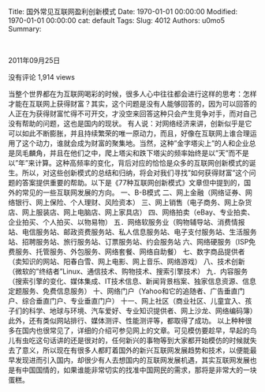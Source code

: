 Title: 国外常见互联网盈利创新模式
Date: 1970-01-01 00:00:00
Modified: 1970-01-01 00:00:00
cat: default
Tags: 
Slug: 4012
Authors: u0mo5 
Summary: 

 

2011年09月25日

没有评论 1,914 views


当整个世界都在为互联网喝彩的时候，很多人心中往往都会进行这样的思考：怎样才能在互联网上获得财富？其实，这个问题是没有人能够回答的，因为可以回答的人正在为获得财富忙得不可开交，才没空来回答这种只会产生竞争对手，而对自己没有帮助的问题，这也是国内的现状。
有人说：对网络经济来讲，创新似乎是它可以如此不断膨胀，并且持续繁荣的唯一原动力，而且，好像在互联网上谁合理运用了这个动力，谁就会成为财富的聚集地。当然，这种”金字塔尖上”的人和企业总是凤毛麟角，并且在他们之中，爬上塔尖和跌下塔尖的频率始终是以”天”而不是以”年”来计算。这种高频率的变化，背后对应的恰恰是众多的互联网创新模式的诞生。所以，对这些创新模式的总结和归纳，将会对我们寻找”如何获得财富”这个问题的答案提供重要的帮助。以下是《77种互联网创新模式》文章但中提到的，国外的常见的一些互联网发展的方向。
一、B-B模式
二、网上金融（网络证券、网络银行、网上保险、个人理财、风险资本）
三、网上销售（电子商务、网上杂货店、网上服装店、网上电脑店、网上家具店）
四、网络拍卖（eBay、专业拍卖、企业拍买、个人拍买、以物易物）
五．网络软服务业（购物辅导站、消费情报站、电信服务站、邮政资费服务站、私人信息服务站、电子支付服务站、生活服务站、招聘服务站、旅行服务站、订票服务站、约会服务站
六、网络硬服务（ISP免费服务、托管服务、外包服务、网络套餐、网络自助餐）
七、数字商品提供者（卖知识的网站、阳春白雪、网上电影、网上音乐、网络游戏）
八、技术创新（微软的”终结者”Linux、通信技术、购物技术、搜索引擎技术）
九．内容服务（搜索引擎的变化、媒体集成、IT技术信息、新闻背景档案、独家信息资源、信息定题服务、免费信息服务）
十、网络门户（Yahoo和它的追随者、广告垂直门户、综合垂直门户、专业垂直门户）
十一、网上社区（商业社区、儿童宜入、孩子们的科学、地球与环境、汽车爱好、专业知识提供者、网上沙龙、网络编码簿）
此外，还有类似网站排行、媒体测评、性能测评等，都取得了成功。
以上种种很多在国内也很常见了，详细的介绍可参见网上的文章。可见模仿要趁早，早起的鸟儿有虫吃这句话讲的还是很对的，任何新兴的事物等到大家都开始模仿的时候就失去了意义，所以现在有很多人都盯着国外的新兴互联网发展趋势和技术，以便能最早发现进而引入国内，却很少有人去想国内的互联网发展机遇，其实互联网发展也是有中国国情的，如果谁能非常切实的找准中国网民的需求，那将是非常大的一块蛋糕。

